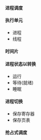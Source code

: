 #### 进程调度

#### 执行单元

* 进程
* 线程

#### 时间片

#### 进程状态以转换

* 运行
* 等待(就绪)
* 睡眠

#### 进程切换

* 保存寄存器
* 保存页表

#### 抢占式调度
